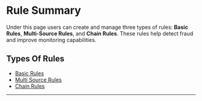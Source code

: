 # Rule Summary

Under this page users can create and manage three types of rules: **Basic Rules**, **Multi-Source Rules**, and **Chain Rules**. These rules help detect fraud and improve monitoring capabilities.

## Types Of Rules 
- [Basic Rules]((./BasicRules.md))
- [Multi Source Rules]((./MultiSourceRules.md))
- [Chain Rules]((./ChainRules.md))

---


